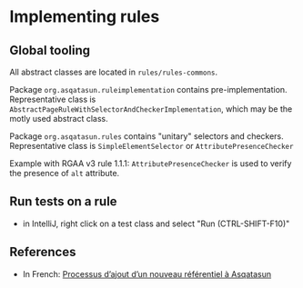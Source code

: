# Implementing rules

## Global tooling

All abstract classes are located in `rules/rules-commons`.

Package `org.asqatasun.ruleimplementation` contains pre-implementation. Representative class is `AbstractPageRuleWithSelectorAndCheckerImplementation`, which may be the motly used abstract class.

Package `org.asqatasun.rules` contains "unitary" selectors and checkers. Representative class is `SimpleElementSelector` or 
`AttributePresenceChecker`

Example with RGAA v3 rule 1.1.1: `AttributePresenceChecker` is used to verify the presence of `alt` attribute.  

## Run tests on a rule

* in IntelliJ, right click on a test class and select "Run (CTRL-SHIFT-F10)"

## References

* In French: [Processus d’ajout d’un nouveau référentiel à Asqatasun](https://forum.asqatasun.org/t/sommaire-coulisse-processus-dajout-dun-nouveau-referentiel-a-asqatasun/189)

